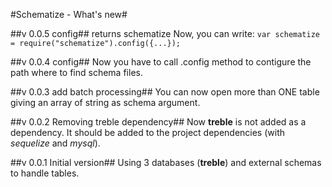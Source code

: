 #Schematize - What's new#

##v 0.0.5 config## returns schematize
Now, you can write: ```var schematize = require("schematize").config({...});```

##v 0.0.4 config##
Now you have to call .config method to contigure the path where to find schema files.

##v 0.0.3 add batch processing##
You can now open more than ONE table giving an array of string as schema argument.

##v 0.0.2 Removing treble dependency##
Now **treble** is not added as a dependency. It should be added to the project dependencies (with _sequelize_ and _mysql_).

##v 0.0.1 Initial version##
Using 3 databases (**treble**) and external schemas to handle tables.
